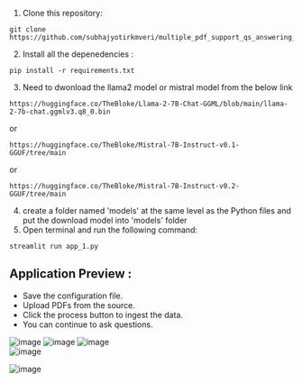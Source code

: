 1. Clone this repository:
   
 ```
 git clone https://github.com/subhajyotirkmveri/multiple_pdf_support_qs_answering_app.git
 ```
2. Install all the depenedencies :
   
```
pip install -r requirements.txt
```
3. Need to dwonload the llama2 model or mistral model from the below link
```
https://huggingface.co/TheBloke/Llama-2-7B-Chat-GGML/blob/main/llama-2-7b-chat.ggmlv3.q8_0.bin
```
or 
```
https://huggingface.co/TheBloke/Mistral-7B-Instruct-v0.1-GGUF/tree/main
```
or 

```
https://huggingface.co/TheBloke/Mistral-7B-Instruct-v0.2-GGUF/tree/main
```
4. create a folder named 'models' at the same level as the Python files and  put the download model into 'models' folder 
5. Open terminal and run the following command:
```
streamlit run app_1.py
```
## Application Preview :
- Save the configuration file.
- Upload PDFs from the source.
- Click the process button to ingest the data.
- You can continue to ask questions.

![image](https://github.com/subhajyotirkmveri/multiple_pdf_support_qs_answering_app/blob/main/asset/asset_11.jpeg)
![image](https://github.com/subhajyotirkmveri/multiple_pdf_support_qs_answering_app/blob/main/asset/asset_12.jpeg)
![image](https://github.com/subhajyotirkmveri/multiple_pdf_support_qs_answering_app/blob/main/asset/asset_13.jpeg)  
![image](https://github.com/subhajyotirkmveri/multiple_pdf_support_qs_answering_app/blob/main/asset/asset_14.jpeg)

![image](https://github.com/subhajyotirkmveri/multiple_pdf_support_qs_answering_app/blob/main/asset/asset_15.jpeg)
